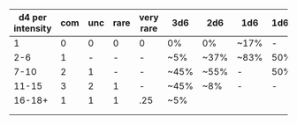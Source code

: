 | d4 per intensity | com | unc | rare | very rare | 3d6  | 2d6  | 1d6  | 1d6+3 | 2d6+3 | 3d6+3  |
|------------------|-----|-----|------|-----------|------|------|------|-------|-------|--------|
| 1                | 0   | 0   | 0    | 0         | 0%   | 0%   | ~17% | -     | -     |        |
| 2-6              | 1   | -   | -    | -         | ~5%  | ~37% | ~83% | 50%   | ~7%   | ~.5%   |
| 7-10             | 2   | 1   | -    | -         | ~45% | ~55% | -    | 50%   | ~43%  | ~28.5% |
| 11-15            | 3   | 2   | 1    | -         | ~45% | ~8%  | -    | -     | ~43%  | ~46%   |
| 16-18+           | 1   | 1   | 1    | .25       | ~5%  |      |      |       | ~7%   | ~25%   |
|                  |     |     |      |           |      |      |      |       |       |        |
|                  |     |     |      |           |      |      |      |       |       |        |
